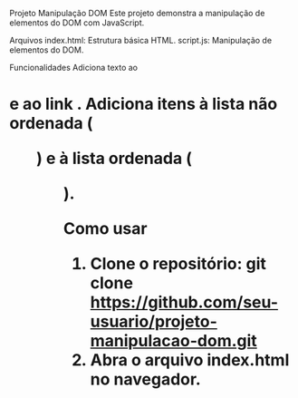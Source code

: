 Projeto Manipulação DOM
Este projeto demonstra a manipulação de elementos do DOM com JavaScript.

Arquivos
index.html: Estrutura básica HTML.
script.js: Manipulação de elementos do DOM.

Funcionalidades
Adiciona texto ao <h1> e ao link <a>.
Adiciona itens à lista não ordenada (<ul>) e à lista ordenada (<ol>).

Como usar
1. Clone o repositório:
    git clone https://github.com/seu-usuario/projeto-manipulacao-dom.git
2. Abra o arquivo index.html no navegador.
